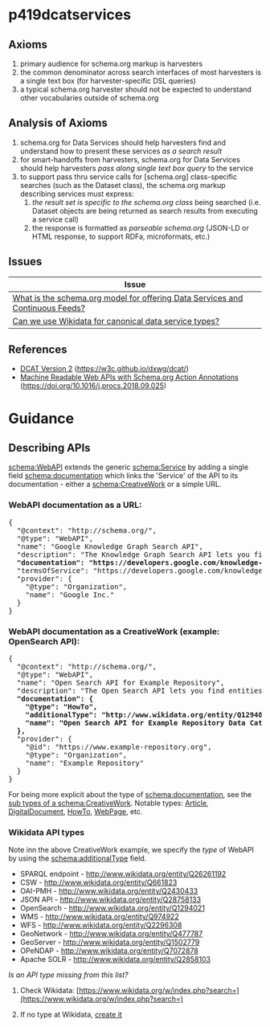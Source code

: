 # p419dcatservices

## Axioms

1. primary audience for schema.org markup is harvesters
2. the common denominator across search interfaces of most harvesters is a single text box (for harvester-specific DSL queries)
3. a typical schema.org harvester should not be expected to understand other vocabularies outside of schema.org

## Analysis of Axioms

1. schema.org for Data Services should help harvesters find and understand how to present these services _as a search result_
2. for smart-handoffs from harvesters, schema.org for Data Services should help harvesters _pass along single text box query_ to the service
3. to support pass thru service calls for [schema.org] class-specific searches (such as the Dataset class), the schema.org markup describing services must express:
    1. _the result set is specific to the schema.org class_ being searched (i.e. Dataset objects are being returned as search results from executing a service call)
    2. the response is formatted as _parseable schema.org_ (JSON-LD or HTML response, to support RDFa, microformats, etc.)

## Issues

| Issue |
| ----- |
| [What is the schema.org model for offering Data Services and Continuous Feeds?](https://github.com/earthcubearchitecture-project418/p419dcatservices/issues/3) |
| [Can we use Wikidata for canonical data service types?](https://github.com/earthcubearchitecture-project418/p419dcatservices/issues/2) |

## References

* [DCAT Version 2](https://w3c.github.io/dxwg/dcat/) (https://w3c.github.io/dxwg/dcat/)
* [Machine Readable Web APIs with Schema.org Action Annotations](https://doi.org/10.1016/j.procs.2018.09.025) (https://doi.org/10.1016/j.procs.2018.09.025)

# Guidance

## Describing APIs

[schema:WebAPI](https://schema.org/WebAPI) extends the generic [schema:Service](https://schema.org/Service) by adding a single field [schema:documentation](https://schema.org/documentation) which links the 'Service' of the API to its documentation - either a [schema:CreativeWork](https://schema.org/CreativeWork) or a simple URL.

### WebAPI documentation as a URL:
<pre>
{
  "@context": "http://schema.org/",
  "@type": "WebAPI",
  "name": "Google Knowledge Graph Search API",
  "description": "The Knowledge Graph Search API lets you find entities in the Google Knowledge Graph. The API uses standard schema.org types and is compliant with the JSON-LD specification.",
  <strong>"documentation": "https://developers.google.com/knowledge-graph/",</strong>
  "termsOfService": "https://developers.google.com/knowledge-graph/terms",
  "provider": {
    "@type": "Organization",
    "name": "Google Inc."
  }
}
</pre>

### WebAPI documentation as a CreativeWork (example: OpenSearch API): 
<pre>
{
  "@context": "http://schema.org/",
  "@type": "WebAPI",
  "name": "Open Search API for Example Repository",
  "description": "The Open Search API lets you find entities in the Data Catalog of the Example Repository.",
  <strong>"documentation": {
    "@type": "HowTo",
    "additionalType": "http://www.wikidata.org/entity/Q1294021",
    "name": "Open Search API for Example Repository Data Catalog"
  },</strong>
  "provider": {
    "@id": "https://www.example-repository.org",
    "@type": "Organization",
    "name": "Example Repository"
  }
}
</pre>

For being more explicit about the type of [schema:documentation](https://schema.org/documentation), see the [sub types of a schema:CreativeWork](https://schema.org/CreativeWork#subtypes). Notable types: [Article](https://schema.org/Article), [DigitalDocument](https://schema.org/DigitalDocument), [HowTo](https://schema.org/HowTo), [WebPage](https://schema.org/WebPage), etc.

### Wikidata API types 

Note inn the above CreativeWork example, we specify the *type* of WebAPI by using the [schema:additionalType](https://schema.org/additionalType) field.

* SPARQL endpoint - http://www.wikidata.org/entity/Q26261192
* CSW - http://www.wikidata.org/entity/Q661823
* OAI-PMH - http://www.wikidata.org/entity/Q2430433
* JSON API - http://www.wikidata.org/entity/Q28758133
* OpenSearch - http://www.wikidata.org/entity/Q1294021
* WMS - http://www.wikidata.org/entity/Q974922
* WFS - http://www.wikidata.org/entity/Q2296308
* GeoNetwork - http://www.wikidata.org/entity/Q477787
* GeoServer - http://www.wikidata.org/entity/Q1502779
* OPeNDAP - http://www.wikidata.org/entity/Q7072878
* Apache SOLR - http://www.wikidata.org/entity/Q2858103

*Is an API type missing from this list?*
1. Check Wikidata: [https://www.wikidata.org/w/index.php?search=](https://www.wikidata.org/w/index.php?search=)
    
2. If no type at Wikidata, [create it](https://www.wikidata.org/wiki/Special:NewItem)
